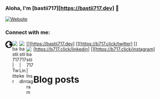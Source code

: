 ### Aloha, I'm [bastii717][https://bastii717.dev] 👋

[![Website](https://img.shields.io/website?label=bastii727.dev&style=for-the-badge&url=https%3A%2F%2Fbastii717.dev)](https://bastii717.dev)

### Connect with me:

[<img align="left" alt="bastii717.dev" width="22px" src="https://raw.githubusercontent.com/iconic/open-iconic/master/svg/globe.svg" />][https://bastii717.dev]
[<img align="left" alt="bastii717 | Twitter" width="22px" src="https://cdn.jsdelivr.net/npm/simple-icons@v3/icons/twitter.svg" />][https://b717.click/twitter]
[<img align="left" alt="bastii717 | LinkedIn" width="22px" src="https://cdn.jsdelivr.net/npm/simple-icons@v3/icons/linkedin.svg" />][https://b717.click/linkedin]
[<img align="left" alt="bastii717 | Instagram" width="22px" src="https://cdn.jsdelivr.net/npm/simple-icons@v3/icons/instagram.svg" />][https://b717.click/instagram]

<br />

# Blog posts
<!-- BLOG-POST-LIST:START -->
<!-- BLOG-POST-LIST:END -->

